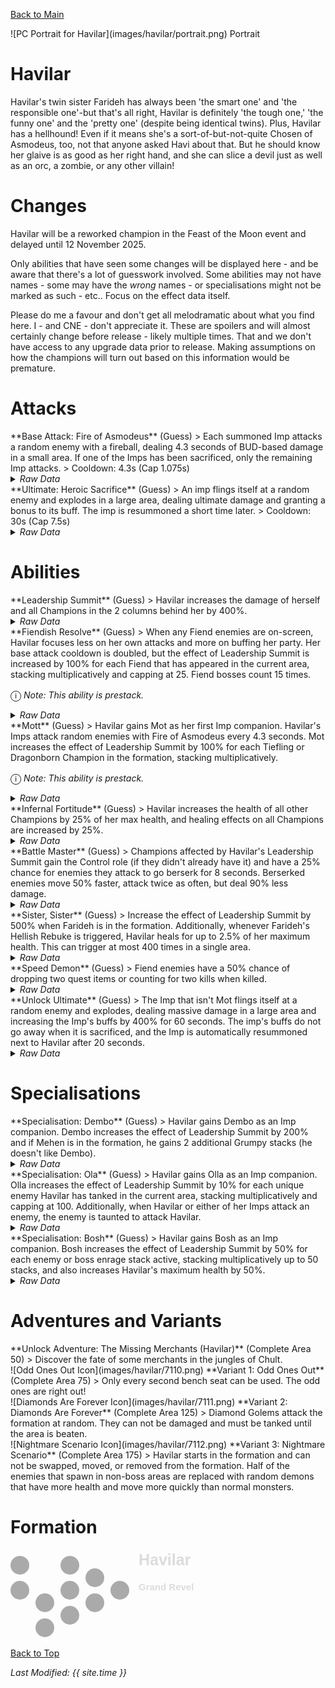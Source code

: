 [Back to Main](index.md)

<span class="championPortraitsRow">
    <span class="championPortraitsColumn">
        <span class="championPortraitsImage">
            ![PC Portrait for Havilar](images/havilar/portrait.png)
        </span>
        <span>
            Portrait
        </span>
    </span>
</span>

# Havilar

Havilar's twin sister Farideh has always been 'the smart one' and 'the responsible one'-but that's all right, Havilar is definitely 'the tough one,' 'the funny one' and the 'pretty one' (despite being identical twins). Plus, Havilar has a hellhound! Even if it means she's a sort-of-but-not-quite Chosen of Asmodeus, too, not that anyone asked Havi about that. But he should know her glaive is as good as her right hand, and she can slice a devil just as well as an orc, a zombie, or any other villain!

# Changes

Havilar will be a reworked champion in the Feast of the Moon event and delayed until 12 November 2025.

Only abilities that have seen some changes will be displayed here - and be aware that there's a lot of guesswork involved. Some abilities may not have names - some may have the *wrong* names - or specialisations might not be marked as such - etc.. Focus on the effect data itself.

Please do me a favour and don't get all melodramatic about what you find here. I - and CNE - don't appreciate it. These are spoilers and will almost certainly change before release - likely multiple times. That and we don't have access to any upgrade data prior to release. Making assumptions on how the champions will turn out based on this information would be premature.

# Attacks

<div markdown="1" class="abilityBorder"><div markdown="1" class="abilityBorderInner">
**Base Attack: Fire of Asmodeus** (Guess)
> Each summoned Imp attacks a random enemy with a fireball, dealing 4.3 seconds of BUD-based damage in a small area. If one of the Imps has been sacrificed, only the remaining Imp attacks.  
> Cooldown: 4.3s (Cap 1.075s)
<details><summary><em>Raw Data</em></summary>
<p>
<pre>
{
    "id": 909,
    "name": "Fire of Asmodeus",
    "description": "Each summoned Imp attacks a random enemy with a fireball, dealing a large amount of area damage.",
    "long_description": "Each summoned Imp attacks a random enemy with a fireball, dealing 4.3 seconds of BUD-based damage in a small area. If one of the Imps has been sacrificed, only the remaining Imp attacks.",
    "graphic_id": 0,
    "target": "random",
    "num_targets": 1,
    "aoe_radius": 150,
    "damage_modifier": 1,
    "cooldown": 4.3,
    "animations": [
        {
            "type": "ranged_attack",
            "projectile_graphic_id": 1,
            "projectile": "fireball",
            "projectile_details": {
                "screen_shake": false
            },
            "shoot_frame": 14,
            "sound_frames": {
                "1": 153
            },
            "hit_sound": 142,
            "shoot_offset_x": 40,
            "shoot_offset_y": 0
        }
    ],
    "tags": [
        "ranged"
    ],
    "damage_types": [
        "magic"
    ]
}
</pre>
</p>
</details>
</div></div>

<div markdown="1" class="abilityBorder"><div markdown="1" class="abilityBorderInner">
**Ultimate: Heroic Sacrifice** (Guess)
> An imp flings itself at a random enemy and explodes in a large area, dealing ultimate damage and granting a bonus to its buff. The imp is resummoned a short time later.  
> Cooldown: 30s (Cap 7.5s)
<details><summary><em>Raw Data</em></summary>
<p>
<pre>
{
    "id": 910,
    "name": "Heroic Sacrifice",
    "description": "An imp flings itself at a random enemy and explodes in a large area.",
    "long_description": "An imp flings itself at a random enemy and explodes in a large area, dealing ultimate damage and granting a bonus to its buff. The imp is resummoned a short time later.",
    "graphic_id": 7127,
    "target": "random",
    "num_targets": 1,
    "aoe_radius": 200,
    "damage_modifier": 0.03,
    "cooldown": 30,
    "animations": [
        {
            "type": "ultimate_attack",
            "ultimate": "havilar_v2",
            "animation_sequence_name": "ultimate"
        }
    ],
    "tags": [
        "magic",
        "ultimate"
    ],
    "damage_types": [
        "magic"
    ]
}
</pre>
</p>
</details>
</div></div>

# Abilities

<div markdown="1" class="abilityBorder"><div markdown="1" class="abilityBorderInner">
**Leadership Summit** (Guess)
> Havilar increases the damage of herself and all Champions in the 2 columns behind her by 400%.
<details><summary><em>Raw Data</em></summary>
<p>
<pre>
{
    "id": 2495,
    "flavour_text": "",
    "description": {
        "desc": "Havilar increases the damage of herself and all Champions in the 2 columns behind her by $amount%."
    },
    "effect_keys": [
        {
            "effect_string": "hero_dps_multiplier_mult,400",
            "off_when_benched": true,
            "targets": [
                "prev_two_col"
            ],
            "amount_updated_listeners": [
                "slot_changed",
                "feat_changed"
            ]
        }
    ],
    "requirements": "",
    "graphic_id": 7121,
    "large_graphic_id": 7117,
    "properties": {
        "is_formation_ability": true,
        "owner_use_outgoing_description": true,
        "indexed_effect_properties": true,
        "per_effect_index_bonuses": true,
        "default_bonus_index": 0
    }
}
</pre>
</p>
</details>
</div></div>

<div markdown="1" class="abilityBorder"><div markdown="1" class="abilityBorderInner">
**Fiendish Resolve** (Guess)
> When any Fiend enemies are on-screen, Havilar focuses less on her own attacks and more on buffing her party. Her base attack cooldown is doubled, but the effect of Leadership Summit is increased by 100% for each Fiend that has appeared in the current area, stacking multiplicatively and capping at 25. Fiend bosses count 15 times.

<span style="font-size:1.2em;">ⓘ</span> *Note: This ability is prestack.*
<details><summary><em>Raw Data</em></summary>
<p>
<pre>
{
    "id": 2496,
    "flavour_text": "",
    "description": {
        "desc": "When any Fiend enemies are on-screen, Havilar focuses less on her own attacks and more on buffing her party. Her base attack cooldown is doubled, but the effect of Leadership Summit is increased by $amount___3% for each Fiend that has appeared in the current area, stacking multiplicatively and capping at $max_stacks___4. Fiend bosses count 15 times."
    },
    "effect_keys": [
        {
            "effect_string": "havilar_fiendish_vigor",
            "buff_index": 3,
            "boss_stack_increase": 15,
            "off_when_benched": true
        },
        {
            "effect_string": "base_attack_speed_decrease_if_tagged_monster,50,fiend",
            "off_when_benched": true
        },
        {
            "effect_string": "pre_stack,100",
            "skip_effect_key_desc": true
        },
        {
            "effect_string": "buff_upgrade_if_tagged_monster,100,18036,fiend",
            "off_when_benched": true,
            "amount_expr": "upgrade_amount(18037,2)",
            "stacks_on_trigger": "will_stack_manually",
            "stacks_multiply": true,
            "max_stacks": 25,
            "show_bonus": true
        }
    ],
    "requirements": "",
    "graphic_id": 7119,
    "large_graphic_id": 7115,
    "properties": {
        "is_formation_ability": true,
        "owner_use_outgoing_description": true,
        "indexed_effect_properties": true,
        "per_effect_index_bonuses": true,
        "default_bonus_index": 2,
        "retain_on_slot_changed": true
    }
}
</pre>
</p>
</details>
</div></div>

<div markdown="1" class="abilityBorder"><div markdown="1" class="abilityBorderInner">
**Mott** (Guess)
> Havilar gains Mot as her first Imp companion. Havilar's Imps attack random enemies with Fire of Asmodeus every 4.3 seconds. Mot increases the effect of Leadership Summit by 100% for each Tiefling or Dragonborn Champion in the formation, stacking multiplicatively.

<span style="font-size:1.2em;">ⓘ</span> *Note: This ability is prestack.*
<details><summary><em>Raw Data</em></summary>
<p>
<pre>
{
    "id": 2497,
    "flavour_text": "",
    "description": {
        "desc": "Havilar gains Mot as her first Imp companion. Havilar's Imps attack random enemies with Fire of Asmodeus every 4.3 seconds. Mot increases the effect of Leadership Summit by $amount___2% for each Tiefling or Dragonborn Champion in the formation, stacking multiplicatively."
    },
    "effect_keys": [
        {
            "effect_string": "havilar_imp_handler_v2",
            "off_when_benched": true,
            "broadcast_trigger": "havilar_imp_sacrifice_trigger",
            "imp_index": 0
        },
        {
            "effect_string": "pre_stack,100",
            "skip_effect_key_desc": true
        },
        {
            "effect_string": "buff_upgrade,0,18036",
            "amount_expr": "upgrade_amount(18038,1)",
            "amount_func": "mult",
            "stack_func": "per_hero_attribute",
            "per_hero_expr": "HasTag(`tiefling`)",
            "show_bonus": true
        }
    ],
    "requirements": "",
    "graphic_id": 27666,
    "large_graphic_id": 27661,
    "properties": {
        "is_formation_ability": true,
        "owner_use_outgoing_description": true,
        "indexed_effect_properties": true,
        "per_effect_index_bonuses": true,
        "default_bonus_index": 1
    }
}
</pre>
</p>
</details>
</div></div>

<div markdown="1" class="abilityBorder"><div markdown="1" class="abilityBorderInner">
**Infernal Fortitude** (Guess)
> Havilar increases the health of all other Champions by 25% of her max health, and healing effects on all Champions are increased by 25%.
<details><summary><em>Raw Data</em></summary>
<p>
<pre>
{
    "id": 2498,
    "flavour_text": "",
    "description": {
        "desc": "Havilar increases the health of all other Champions by $amount% of her max health, and healing effects on all Champions are increased by $amount___2%."
    },
    "effect_keys": [
        {
            "effect_string": "increase_health_by_source_percent,25",
            "targets": [
                "other"
            ],
            "off_when_benched": true
        },
        {
            "effect_string": "healing_add_mult,25",
            "off_when_benched": true,
            "targets": [
                "all"
            ]
        }
    ],
    "requirements": "",
    "graphic_id": 7120,
    "large_graphic_id": 7116,
    "properties": {
        "is_formation_ability": true,
        "owner_use_outgoing_description": true,
        "indexed_effect_properties": true,
        "per_effect_index_bonuses": true,
        "default_bonus_index": 0
    }
}
</pre>
</p>
</details>
</div></div>

<div markdown="1" class="abilityBorder"><div markdown="1" class="abilityBorderInner">
**Battle Master** (Guess)
> Champions affected by Havilar's Leadership Summit gain the Control role (if they didn't already have it) and have a 25% chance for enemies they attack to go berserk for 8 seconds. Berserked enemies move 50% faster, attack twice as often, but deal 90% less damage.
<details><summary><em>Raw Data</em></summary>
<p>
<pre>
{
    "id": 2499,
    "flavour_text": "",
    "description": {
        "desc": "Champions affected by Havilar's Leadership Summit gain the Control role (if they didn't already have it) and have a $amount___2% chance for enemies they attack to go berserk for $berserk_time___2 seconds. Berserked enemies move 50% faster, attack twice as often, but deal 90% less damage."
    },
    "effect_keys": [
        {
            "effect_string": "add_hero_tags,0,control",
            "off_when_benched": true,
            "targets": [
                "all"
            ],
            "filter_targets": [
                {
                    "type": "affected_by_upgrade",
                    "upgrade_id": 18036
                }
            ],
            "override_key_desc": "Adds the Control role and enemies hit by $target have a $(active_upgrade_value 18040,1)% chance to go berserk"
        },
        {
            "effect_string": "havilar_battle_master_handler_v2,25",
            "berserk_time": 8,
            "berserk_effect": {
                "effect_string": "effect_def,2472"
            }
        }
    ],
    "requirements": "",
    "graphic_id": 7118,
    "large_graphic_id": 7114,
    "properties": {
        "is_formation_ability": true,
        "owner_use_outgoing_description": true,
        "indexed_effect_properties": true,
        "per_effect_index_bonuses": true,
        "default_bonus_index": 1,
        "retain_on_slot_changed": true
    }
}
</pre>
</p>
</details>
</div></div>

<div markdown="1" class="abilityBorder"><div markdown="1" class="abilityBorderInner">
**Sister, Sister** (Guess)
> Increase the effect of Leadership Summit by 500% when Farideh is in the formation. Additionally, whenever Farideh's Hellish Rebuke is triggered, Havilar heals for up to 2.5% of her maximum health. This can trigger at most 400 times in a single area.
<details><summary><em>Raw Data</em></summary>
<p>
<pre>
{
    "id": 2500,
    "flavour_text": "",
    "description": {
        "desc": "Increase the effect of Leadership Summit by $amount% when Farideh is in the formation. Additionally, whenever Farideh's Hellish Rebuke is triggered, Havilar heals for up to $amount___2% of her maximum health. This can trigger at most $max_stacks___2 times in a single area."
    },
    "effect_keys": [
        {
            "effect_string": "buff_upgrade,500,18036",
            "stack_func": "per_hero_attribute",
            "amount_func": "mult",
            "per_hero_expr": "hero_id == 33",
            "off_when_benched": true,
            "amount_updated_listeners": [
                "slot_changed"
            ]
        },
        {
            "effect_string": "havilar_sister_sister_handler,2.5",
            "max_stacks": 400,
            "broadcast_name": "farideh_hellish_rebuke_trigger",
            "stacking_effect_index": 2
        },
        {
            "effect_string": "do_nothing,0",
            "stacks_on_trigger": "will_stack_manually",
            "max_stacks": 400,
            "show_stacks": true
        }
    ],
    "requirements": "",
    "graphic_id": 0,
    "large_graphic_id": 0,
    "properties": {
        "is_formation_ability": true,
        "owner_use_outgoing_description": true,
        "indexed_effect_properties": true,
        "per_effect_index_bonuses": true,
        "default_bonus_index": 0
    }
}
</pre>
</p>
</details>
</div></div>

<div markdown="1" class="abilityBorder"><div markdown="1" class="abilityBorderInner">
**Speed Demon** (Guess)
> Fiend enemies have a 50% chance of dropping two quest items or counting for two kills when killed.
<details><summary><em>Raw Data</em></summary>
<p>
<pre>
{
    "id": 2501,
    "flavour_text": "",
    "description": {
        "desc": "Fiend enemies have a $amount% chance of dropping two quest items or counting for two kills when killed."
    },
    "effect_keys": [
        {
            "effect_string": "chance_multiply_tagged_monster_quest_rewards,50,2,fiend"
        }
    ],
    "requirements": "",
    "graphic_id": 27662,
    "large_graphic_id": 27667,
    "properties": {
        "is_formation_ability": true,
        "owner_use_outgoing_description": true,
        "indexed_effect_properties": true,
        "per_effect_index_bonuses": true,
        "default_bonus_index": 0
    }
}
</pre>
</p>
</details>
</div></div>

<div markdown="1" class="abilityBorder"><div markdown="1" class="abilityBorderInner">
**Unlock Ultimate** (Guess)
> The Imp that isn't Mot flings itself at a random enemy and explodes, dealing massive damage in a large area and increasing the Imp's buffs by 400% for 60 seconds. The imp's buffs do not go away when it is sacrificed, and the Imp is automatically resummoned next to Havilar after 20 seconds.
<details><summary><em>Raw Data</em></summary>
<p>
<pre>
{
    "id": 2505,
    "flavour_text": "",
    "description": {
        "desc": "The Imp that isn't Mot flings itself at a random enemy and explodes, dealing massive damage in a large area and increasing the Imp's buffs by 400% for 60 seconds. The imp's buffs do not go away when it is sacrificed, and the Imp is automatically resummoned next to Havilar after 20 seconds."
    },
    "effect_keys": [
        {
            "effect_string": "set_ultimate_attack,910"
        }
    ],
    "requirements": "",
    "graphic_id": 0,
    "large_graphic_id": 0,
    "properties": {
        "is_formation_ability": true,
        "owner_use_outgoing_description": true,
        "indexed_effect_properties": true,
        "per_effect_index_bonuses": true,
        "default_bonus_index": 0
    }
}
</pre>
</p>
</details>
</div></div>

# Specialisations

<div markdown="1" class="abilityBorder"><div markdown="1" class="abilityBorderInner">
**Specialisation: Dembo** (Guess)
> Havilar gains Dembo as an Imp companion. Dembo increases the effect of Leadership Summit by 200% and if Mehen is in the formation, he gains 2 additional Grumpy stacks (he doesn't like Dembo).
<details><summary><em>Raw Data</em></summary>
<p>
<pre>
{
    "id": 2502,
    "flavour_text": "",
    "description": {
        "desc": "Havilar gains Dembo as an Imp companion. Dembo increases the effect of Leadership Summit by $amount___3% and if Mehen is in the formation, he gains 2 additional Grumpy stacks (he doesn't like Dembo)."
    },
    "effect_keys": [
        {
            "effect_string": "havilar_imp_handler_v2",
            "off_when_benched": true,
            "broadcast_trigger": "havilar_imp_sacrifice_trigger",
            "imp_index": 1,
            "buff_index": 1
        },
        {
            "effect_string": "buff_upgrade,400,18043",
            "apply_manually": true
        },
        {
            "effect_string": "buff_upgrade,200,18036",
            "off_when_benched": true
        },
        {
            "effect_string": "mehen_grumpy_stack",
            "off_when_benched": true,
            "amount_func": "add",
            "stack_func": "per_hero_attribute",
            "targets": [
                "all"
            ],
            "filter_targets": [
                {
                    "type": "hero_expr",
                    "hero_expr": "hero_id == 80"
                }
            ],
            "post_process_expr": "2",
            "amount_updated_listeners": [
                "slot_changed"
            ],
            "condition_description": "Havilar has Dembo as an Imp companion (+2 stacks)",
            "index": 13
        }
    ],
    "requirements": "",
    "graphic_id": 27672,
    "large_graphic_id": 27672,
    "properties": {
        "is_formation_ability": true,
        "owner_use_outgoing_description": true,
        "retain_on_slot_changed": true,
        "indexed_effect_properties": true,
        "per_effect_index_bonuses": true,
        "default_bonus_index": 2,
        "show_incoming": false
    }
}
</pre>
</p>
</details>
</div></div>

<div markdown="1" class="abilityBorder"><div markdown="1" class="abilityBorderInner">
**Specialisation: Ola** (Guess)
> Havilar gains Olla as an Imp companion. Olla increases the effect of Leadership Summit by 10% for each unique enemy Havilar has tanked in the current area, stacking multiplicatively and capping at 100. Additionally, when Havilar or either of her Imps attack an enemy, the enemy is taunted to attack Havilar.
<details><summary><em>Raw Data</em></summary>
<p>
<pre>
{
    "id": 2503,
    "flavour_text": "",
    "description": {
        "desc": "Havilar gains Olla as an Imp companion. Olla increases the effect of Leadership Summit by $(not_buffed amount___3)% for each unique enemy Havilar has tanked in the current area, stacking multiplicatively and capping at $max_stacks___3. Additionally, when Havilar or either of her Imps attack an enemy, the enemy is taunted to attack Havilar."
    },
    "effect_keys": [
        {
            "effect_string": "havilar_imp_handler_v2",
            "off_when_benched": true,
            "broadcast_trigger": "havilar_imp_sacrifice_trigger",
            "imp_index": 2,
            "buff_index": 1
        },
        {
            "effect_string": "buff_upgrade,400,18044",
            "apply_manually": true
        },
        {
            "effect_string": "buff_upgrade,10,18036",
            "off_when_benched": true,
            "stacks_on_trigger": "will_stack_manually",
            "stacks_multiply": true,
            "max_stacks": 100,
            "amount_updated_listeners": [
                "slot_changed"
            ],
            "show_bonus": true
        },
        {
            "effect_string": "havilar_olla_tanking_handler",
            "buff_index": 2
        }
    ],
    "requirements": "",
    "graphic_id": 27673,
    "large_graphic_id": 27673,
    "properties": {
        "is_formation_ability": true,
        "owner_use_outgoing_description": true,
        "retain_on_slot_changed": true,
        "indexed_effect_properties": true,
        "per_effect_index_bonuses": true,
        "default_bonus_index": 2
    }
}
</pre>
</p>
</details>
</div></div>

<div markdown="1" class="abilityBorder"><div markdown="1" class="abilityBorderInner">
**Specialisation: Bosh** (Guess)
> Havilar gains Bosh as an Imp companion. Bosh increases the effect of Leadership Summit by 50% for each enemy or boss enrage stack active, stacking multiplicatively up to 50 stacks, and also increases Havilar's maximum health by 50%.
<details><summary><em>Raw Data</em></summary>
<p>
<pre>
{
    "id": 2504,
    "flavour_text": "",
    "description": {
        "desc": "Havilar gains Bosh as an Imp companion. Bosh increases the effect of Leadership Summit by $(not_buffed amount___3)% for each enemy or boss enrage stack active, stacking multiplicatively up to $stack_func_cap___3 stacks, and also increases Havilar's maximum health by $amount___4%."
    },
    "effect_keys": [
        {
            "effect_string": "havilar_imp_handler_v2",
            "off_when_benched": true,
            "broadcast_trigger": "havilar_imp_sacrifice_trigger",
            "imp_index": 3,
            "buff_index": 1
        },
        {
            "effect_string": "buff_upgrade,400,18045",
            "apply_manually": true
        },
        {
            "effect_string": "buff_upgrade,50,18036",
            "off_when_benched": true,
            "amount_func": "mult",
            "stack_func": "per_max_monster_power_boost_stacks",
            "stack_func_cap": 50,
            "amount_updated_listeners": [
                "enrage_stacks_changed"
            ],
            "show_bonus": true
        },
        {
            "effect_string": "health_mult,50",
            "off_when_benched": true
        }
    ],
    "requirements": "",
    "graphic_id": 27671,
    "large_graphic_id": 27671,
    "properties": {
        "is_formation_ability": true,
        "owner_use_outgoing_description": true,
        "retain_on_slot_changed": true,
        "indexed_effect_properties": true,
        "per_effect_index_bonuses": true,
        "default_bonus_index": 2
    }
}
</pre>
</p>
</details>
</div></div>

# Adventures and Variants

<div markdown="1" class="abilityBorder"><div markdown="1" class="abilityBorderInner">
**Unlock Adventure: The Missing Merchants (Havilar)** (Complete Area 50)
> Discover the fate of some merchants in the jungles of Chult.
</div></div>
<div markdown="1" class="abilityBorder"><div markdown="1" class="abilityBorderInner">
![Odd Ones Out Icon](images/havilar/7110.png) **Variant 1: Odd Ones Out** (Complete Area 75)
> Only every second bench seat can be used. The odd ones are right out!
</div></div>
<div markdown="1" class="abilityBorder"><div markdown="1" class="abilityBorderInner">
![Diamonds Are Forever Icon](images/havilar/7111.png) **Variant 2: Diamonds Are Forever** (Complete Area 125)
> Diamond Golems attack the formation at random. They can not be damaged and must be tanked until the area is beaten.
</div></div>
<div markdown="1" class="abilityBorder"><div markdown="1" class="abilityBorderInner">
![Nightmare Scenario Icon](images/havilar/7112.png) **Variant 3: Nightmare Scenario** (Complete Area 175)
> Havilar starts in the formation and can not be swapped, moved, or removed from the formation. Half of the enemies that spawn in non-boss areas are replaced with random demons that have more health and move more quickly than normal monsters.
</div></div>

# Formation

<span class="formationBorder">
    <svg xmlns="http://www.w3.org/2000/svg" id="Havilar" fill="#aaa" data-formationName="Havilar" data-campaignName="Grand Revel" width="300" height="140"><circle cx="175" cy="65" r="15"/><circle cx="135" cy="45" r="15"/><circle cx="135" cy="85" r="15"/><circle cx="95" cy="25" r="15"/><circle cx="95" cy="65" r="15"/><circle cx="95" cy="105" r="15"/><circle cx="55" cy="85" r="15"/><circle cx="55" cy="125" r="15"/><circle cx="15" cy="25" r="15"/><circle cx="15" cy="65" r="15"/><text x="205" y="25" fill="#dcdcdc" font-size="25" font-family="Arial" font-weight="bold">Havilar</text><text x="205" y="65" fill="#dcdcdc" font-size="15" font-family="Arial" font-weight="bold">Grand Revel</text></svg>
</span>

[Back to Top](#top)

*Last Modified: {{ site.time }}*